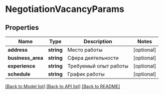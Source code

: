 # NegotiationVacancyParams

## Properties
Name | Type | Description | Notes
------------ | ------------- | ------------- | -------------
**address** | **string** | Место работы | [optional] 
**business_area** | **string** | Сфера деятельности | [optional] 
**experience** | **string** | Требуемый опыт работы | [optional] 
**schedule** | **string** | График работы | [optional] 

[[Back to Model list]](../../README.md#documentation-for-models) [[Back to API list]](../../README.md#documentation-for-api-endpoints) [[Back to README]](../../README.md)


